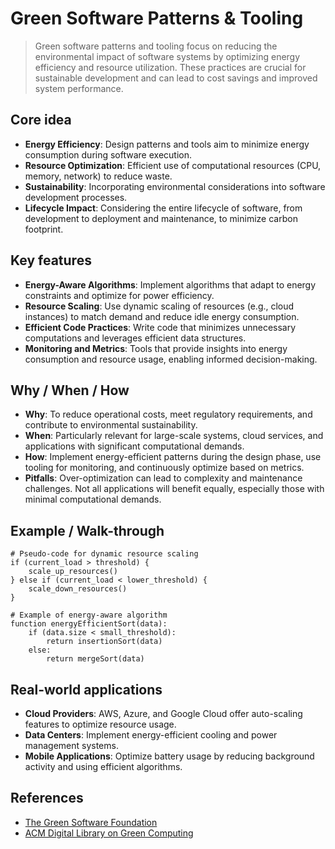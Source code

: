 # Green Software Patterns & Tooling

> Green software patterns and tooling focus on reducing the environmental impact of software systems by optimizing energy efficiency and resource utilization. These practices are crucial for sustainable development and can lead to cost savings and improved system performance.

## Core idea
- **Energy Efficiency**: Design patterns and tools aim to minimize energy consumption during software execution.
- **Resource Optimization**: Efficient use of computational resources (CPU, memory, network) to reduce waste.
- **Sustainability**: Incorporating environmental considerations into software development processes.
- **Lifecycle Impact**: Considering the entire lifecycle of software, from development to deployment and maintenance, to minimize carbon footprint.

## Key features
- **Energy-Aware Algorithms**: Implement algorithms that adapt to energy constraints and optimize for power efficiency.
- **Resource Scaling**: Use dynamic scaling of resources (e.g., cloud instances) to match demand and reduce idle energy consumption.
- **Efficient Code Practices**: Write code that minimizes unnecessary computations and leverages efficient data structures.
- **Monitoring and Metrics**: Tools that provide insights into energy consumption and resource usage, enabling informed decision-making.

## Why / When / How
- **Why**: To reduce operational costs, meet regulatory requirements, and contribute to environmental sustainability.
- **When**: Particularly relevant for large-scale systems, cloud services, and applications with significant computational demands.
- **How**: Implement energy-efficient patterns during the design phase, use tooling for monitoring, and continuously optimize based on metrics.
- **Pitfalls**: Over-optimization can lead to complexity and maintenance challenges. Not all applications will benefit equally, especially those with minimal computational demands.

## Example / Walk-through
```pseudo
# Pseudo-code for dynamic resource scaling
if (current_load > threshold) {
    scale_up_resources()
} else if (current_load < lower_threshold) {
    scale_down_resources()
}

# Example of energy-aware algorithm
function energyEfficientSort(data):
    if (data.size < small_threshold):
        return insertionSort(data)
    else:
        return mergeSort(data)
```

## Real-world applications
- **Cloud Providers**: AWS, Azure, and Google Cloud offer auto-scaling features to optimize resource usage.
- **Data Centers**: Implement energy-efficient cooling and power management systems.
- **Mobile Applications**: Optimize battery usage by reducing background activity and using efficient algorithms.

## References
- [The Green Software Foundation](https://greensoftware.foundation/)
- [ACM Digital Library on Green Computing](https://dl.acm.org/doi/10.1145/3381831.3381840)